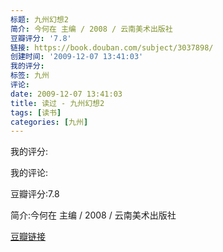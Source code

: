 ```yaml
---
标题: 九州幻想2
简介: 今何在 主编 / 2008 / 云南美术出版社
豆瓣评分: '7.8'
链接: https://book.douban.com/subject/3037898/
创建时间: '2009-12-07 13:41:03'
我的评分:
标签: 九州
评论:
date: 2009-12-07 13:41:03
title: 读过 - 九州幻想2
tags: [读书]
categories: [九州]
---
```


我的评分:

我的评论:

豆瓣评分:7.8

简介:今何在 主编 / 2008 / 云南美术出版社

[豆瓣链接](https://book.douban.com/subject/3037898/)

